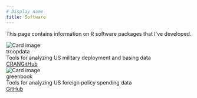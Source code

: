 ```yaml
---
# Display name
title: Software
---
```


This page contains information on R software packages that I've developed.
 
<div class="row">

<div class="column">

<div class="card-github">
  <img class="card-github-img-top" src="/media/troopdata-hex-logo.png" alt="Card image">
  <div class="card-github-header">troopdata</div>
  <div class="card-github-body">Tools for analyzing US military deployment and basing data</div>
  <div class="card-links">
  <a href="https://cran.r-project.org/package=troopdata" class="card-link">CRAN</a><a href="https://github.com/meflynn/troopdata" class="card-link">GitHub</a>
</div>
</div>

</div>

<div class="column">

<div class="card-github">
  <img class="card-github-img-top" src="/media/greenbook-hex-logo.png" alt="Card image">
  <div class="card-github-header">greenbook</div>
  <div class="card-github-body">Tools for analyzing US foreign policy spending data</div>
  <div class="card-links">
  <a href="https://github.com/meflynn/greenbok" class="card-link">GitHub</a> 
</div>
</div>
 

</div>
</div>


